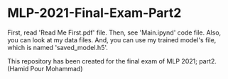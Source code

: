 # MLP-2021-Final-Exam-Part2

First, read 'Read Me First.pdf' file. Then, see 'Main.ipynd' code file. 
Also, you can look at my data files. And, you can use my trained model's file, which is named 'saved_model.h5'.

This repository has been created for the final exam of MLP 2021; part2.
(Hamid Pour Mohammad)
